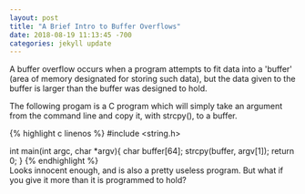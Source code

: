 ```yaml
---
layout: post
title: "A Brief Intro to Buffer Overflows"
date: 2018-08-19 11:13:45 -700
categories: jekyll update
---
```

A buffer overflow occurs when a program attempts to fit data into a 'buffer' (area of memory designated for storing such data), but the data given to the buffer is larger than the buffer was designed to hold.

The following progam is a C program which will simply take an argument from the command line and copy it, with strcpy(), to a buffer.

{% highlight c linenos %}
#include <string.h>

int main(int argc, char *argv){	
	char buffer[64];
	strcpy(buffer, argv[1]);
	return 0;
	}
{% endhighlight %}	
Looks innocent enough, and is also a pretty useless program. But what if you give it more than it is programmed to hold?
